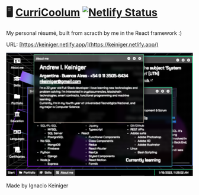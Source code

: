 # 🖥 [CurriCoolum](https://keiniger.netlify.app/) [![Netlify Status](https://api.netlify.com/api/v1/badges/d351d64c-f571-48dd-988e-7f56ff947b77/deploy-status)](https://app.netlify.com/sites/keiniger/deploys)

My personal résumé, built from scracth by me in the React framework :)

URL: [https://keiniger.netlify.app/](https://keiniger.netlify.app/)

![App image](./CurriCoolum.png)

Made by Ignacio Keiniger